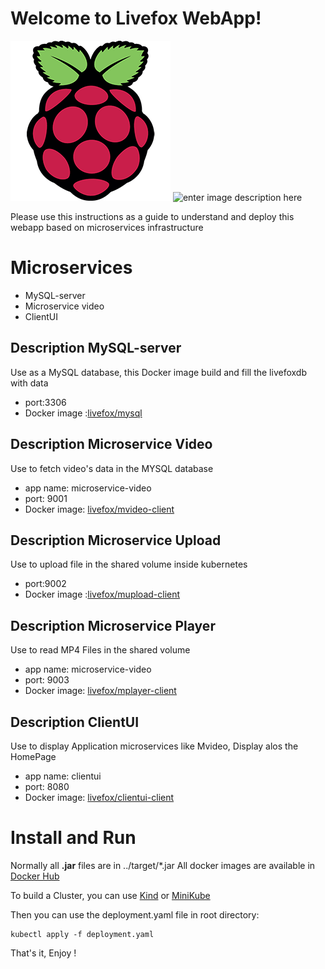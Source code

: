 # Welcome to Livefox WebApp!



![rasp](https://raw.githubusercontent.com/iiiypuk/rpi-icon/master/256.png) ![enter image description here](https://laurent-dechoux.fr/static/img/kub_256.33b292b.png)


Please use this instructions as a guide to understand and deploy this webapp based on microservices infrastructure


# Microservices

 - MySQL-server
 - Microservice video
 - ClientUI
 

## Description MySQL-server
Use as a MySQL database, this Docker image build and fill the livefoxdb with data

 - port:3306
 - Docker image :[livefox/mysql](https://hub.docker.com/repository/docker/livefox/mysql)

## Description Microservice Video
Use to fetch video's data in the MYSQL database

- app name: microservice-video 
 - port: 9001
 - Docker image: [livefox/mvideo-client](https://hub.docker.com/repository/docker/livefox/mvideo-client)

## Description Microservice Upload
Use to upload file in the shared volume inside kubernetes

 - port:9002
 - Docker image :[livefox/mupload-client](https://hub.docker.com/repository/docker/livefox/mupload-client)

## Description Microservice Player
Use to read MP4 Files in the shared volume

- app name: microservice-video 
 - port: 9003
 - Docker image: [livefox/mplayer-client](https://hub.docker.com/repository/docker/livefox/mplayer-client)

## Description ClientUI
Use to display Application microservices like Mvideo, Display alos the HomePage

- app name: clientui 
 - port: 8080
 - Docker image: [livefox/clientui-client](https://hub.docker.com/repository/docker/livefox/clientui-client)




# Install and Run

Normally all **.jar** files are in ../target/*.jar
All docker images are available in [Docker Hub ](https://hub.docker.com/)


To build a Cluster, you can use [Kind](https://kind.sigs.k8s.io/docs/user/quick-start/) or [MiniKube](https://kubernetes.io/fr/docs/setup/learning-environment/minikube/)

Then you can use the deployment.yaml file in root directory:

    kubectl apply -f deployment.yaml

That's it, Enjoy !
